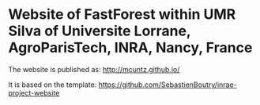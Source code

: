 # Website of FastForest within UMR Silva of Universite Lorrane, AgroParisTech, INRA, Nancy, France

The website is published as: http://mcuntz.github.io/

It is based on the template: https://github.com/SebastienBoutry/inrae-project-website
